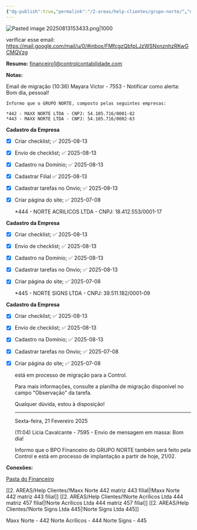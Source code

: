 ```yaml
---
{"dg-publish":true,"permalink":"/2-areas/help-clientes/grupo-norte/","dgPassFrontmatter":true,"created":"2025-03-28T21:37:13.616-03:00","updated":"2025-08-27T10:32:02.862-03:00"}
---
```





![Pasted image 20250813153433.png|1000](/img/user/4.%20ARQUIVOS/Pasted%20image%2020250813153433.png)



verificar esse email:
https://mail.google.com/mail/u/0/#inbox/FMfcgzQbfpLJzWSNxnznhzRKwGCMQVzg



**Resumo:**
 financeiro1@controlcontabilidade.com

**Notas:**

Email de migração
	(10:36) Mayara Víctor - 7553 - Notificar como alerta: Bom dia, pessoal!
	
	Informo que o GRUPO NORTE, composto pelas seguintes empresas:
	
	*442 - MAXX NORTE LTDA - CNPJ: 54.105.716/0001-82
	*443 - MAXX NORTE LTDA - CNPJ: 54.105.716/0002-63
	
**Cadastro da Empresa**
- [x] Criar checklist; ✅ 2025-08-13
- [x] Envio de checklist; ✅ 2025-08-13
- [x] Cadastro na Domínio; ✅ 2025-08-13
- [x] Cadastrar Filial ✅ 2025-08-13
- [x] Cadastrar tarefas no Onvio; ✅ 2025-08-13
- [x] Criar página do site; ✅ 2025-07-08
      
	*444 - NORTE ACRILICOS LTDA - CNPJ: 18.412.553/0001-17
		
**Cadastro da Empresa**
- [x] Criar checklist; ✅ 2025-08-13
- [x] Envio de checklist; ✅ 2025-08-13
- [x] Cadastro na Domínio; ✅ 2025-08-13
- [x] Cadastrar tarefas no Onvio; ✅ 2025-08-13
- [x] Criar página do site; ✅ 2025-07-08
	
	*445 - NORTE SIGNS LTDA - CNPJ: 39.511.182/0001-09
		
**Cadastro da Empresa**
- [x] Criar checklist; ✅ 2025-08-13
- [x] Envio de checklist; ✅ 2025-08-13
- [x] Cadastro na Domínio; ✅ 2025-08-13
- [x] Cadastrar tarefas no Onvio; ✅ 2025-07-08
- [x] Criar página do site; ✅ 2025-07-08

	está em processo de migração para a Control.
	
	Para mais informações, consulte a planilha de migração disponível no campo "Observação" da tarefa.
	
	Qualquer dúvida, estou à disposição!
	
	---
	
	Sexta-feira, 21 Fevereiro 2025
	
	(11:04) Lícia Cavalcante - 7595 - Envio de mensagem em massa: Bom dia!
	
	Informo que o BPO Financeiro do GRUPO NORTE também será feito pela Control e está em processo de implantação a partir de hoje, 21/02.



**Conexões:**

[Pasta do Financeiro](https://drive.google.com/drive/folders/1lIgYIb0MPlE2e-K5rcRd1ct_BMI4yIQS)

[[2. AREAS/Help Clientes/!Maxx Norte 442 matriz 443 filial\|!Maxx Norte 442 matriz 443 filial]]
[[2. AREAS/Help Clientes/!Norte Acrílicos Ltda 444 matriz 457 filial\|!Norte Acrílicos Ltda 444 matriz 457 filial]]
[[2. AREAS/Help Clientes/!Norte Signs Ltda 445\|!Norte Signs Ltda 445]]

Maxx Norte - 442
Norte Acrílicos - 444
Norte Signs - 445
